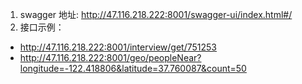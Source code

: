 1. swagger 地址: http://47.116.218.222:8001/swagger-ui/index.html#/
2. 接口示例：
  - http://47.116.218.222:8001/interview/get/751253
  - http://47.116.218.222:8001/geo/peopleNear?longitude=-122.418806&latitude=37.760087&count=50 
